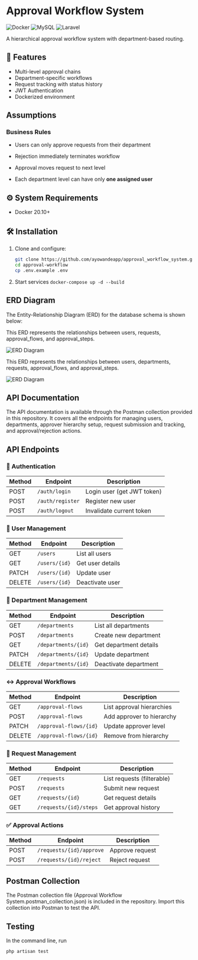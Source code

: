 # Approval Workflow System

![Docker](https://img.shields.io/badge/Docker-✓-blue)
![MySQL](https://img.shields.io/badge/MySQL-✓-blue)
![Laravel](https://img.shields.io/badge/Laravel-✓-red)

A hierarchical approval workflow system with department-based routing.

## 🚀 Features

- Multi-level approval chains
- Department-specific workflows
- Request tracking with status history
- JWT Authentication
- Dockerized environment

## Assumptions

### Business Rules

- Users can only approve requests from their department

- Rejection immediately terminates workflow

- Approval moves request to next level

-  Each department level can have only **one assigned user**

## ⚙️ System Requirements

- Docker 20.10+

## 🛠 Installation

1. Clone and configure:
   ```bash
   git clone https://github.com/ayowandeapp/approval_workflow_system.git
   cd approval-workflow
   cp .env.example .env

2. Start services
```docker-compose up -d --build```

## ERD Diagram

The Entity-Relationship Diagram (ERD) for the database schema is shown below:

This ERD represents the relationships between users, requests, approval_flows, and approval_steps.

![ERD Diagram](./Initial%20ERD%20(No%20Department).png)

This ERD represents the relationships between users, departments, requests, approval_flows, and approval_steps.

![ERD Diagram](./Enhanced%20ERD%20(With%20Departments).png)

## API Documentation

The API documentation is available through the Postman collection provided in this repository. It covers all the endpoints for managing users, departments, approver hierarchy setup, request submission and tracking, and approval/rejection actions.

## API Endpoints

### 🔐 Authentication
| Method | Endpoint            | Description                     |
|--------|---------------------|---------------------------------|
| POST   | `/auth/login`       | Login user (get JWT token)      |
| POST   | `/auth/register`    | Register new user               |
| POST   | `/auth/logout`      | Invalidate current token        |

### 👥 User Management
| Method | Endpoint            | Description                     |
|--------|---------------------|---------------------------------|
| GET    | `/users`            | List all users                  |
| GET    | `/users/{id}`       | Get user details                |
| PATCH  | `/users/{id}`       | Update user                     |
| DELETE | `/users/{id}`       | Deactivate user                 |

### 🏢 Department Management
| Method | Endpoint              | Description                     |
|--------|-----------------------|---------------------------------|
| GET    | `/departments`        | List all departments            |
| POST   | `/departments`        | Create new department           |
| GET    | `/departments/{id}`   | Get department details          |
| PATCH  | `/departments/{id}`   | Update department               |
| DELETE | `/departments/{id}`   | Deactivate department           |

### ↔️ Approval Workflows
| Method | Endpoint                  | Description                     |
|--------|---------------------------|---------------------------------|
| GET    | `/approval-flows`         | List approval hierarchies       |
| POST   | `/approval-flows`         | Add approver to hierarchy       |
| PATCH  | `/approval-flows/{id}`    | Update approver level           |
| DELETE | `/approval-flows/{id}`    | Remove from hierarchy           |

### 📝 Request Management
| Method | Endpoint                  | Description                     |
|--------|---------------------------|---------------------------------|
| GET    | `/requests`               | List requests (filterable)      |
| POST   | `/requests`               | Submit new request              |
| GET    | `/requests/{id}`          | Get request details             |
| GET    | `/requests/{id}/steps`    | Get approval history            |

### ✅ Approval Actions
| Method | Endpoint                       | Description                     |
|--------|--------------------------------|---------------------------------|
| POST   | `/requests/{id}/approve`       | Approve request                 |
| POST   | `/requests/{id}/reject`        | Reject request                  |

## Postman Collection

The Postman collection file (Approval Workflow System.postman_collection.json) is included in the repository. Import this collection into Postman to test the API.

## Testing

In the command line, run
```
php artisan test
```